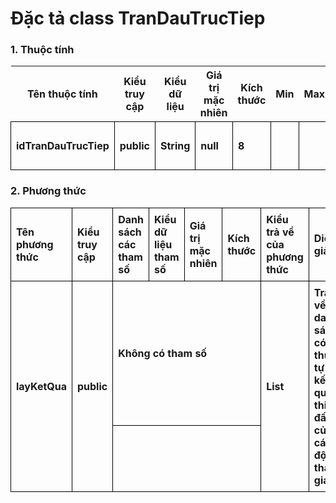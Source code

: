# Đặc tả class TranDauTrucTiep

### 1. Thuộc tính
| Tên thuộc tính | Kiểu truy cập | Kiểu dữ liệu | Giá trị mặc nhiên | Kích thước| Min | Max | Diễn giải |
|---|---|---|---|---|---|---|---|
| idTranDauTrucTiep | public | String | null | 8 | | | mã trận đấu |

### 2. Phương thức

<style>
table {
  border-collapse:collapse;
}

td {
  border: 1px solid #000;
  margin: 0;
  font-weight: bold;
  padding: 0.5em;
}
</style>

<table>
    <tr>
        <td>Tên phương thức</td>
        <td>Kiểu truy cập</td>
        <td>Danh sách các tham số</td>
        <td>Kiểu dữ liệu tham số</td>
        <td>Giá trị mặc nhiên</td>
        <td>Kích thước</td>
        <td>Kiểu trả về của phương thức</td>
        <td>Diễn giải</td>
    </tr>
    <tr>
      <td rowspan="2">layKetQua</td>
      <td rowspan="2">public</td>
      <td colspan="4">Không có tham số</td>
      <td rowspan="2">List</td>
      <td rowspan="2">Trả về danh sách có thứ tự về kết quả thi đấu của các đội tham gia</td>
    </tr><tr>
      <td colspan="4"></td>
    </tr>
</table>


  